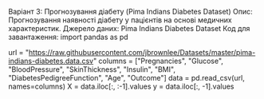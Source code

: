 Варіант 3: Прогнозування діабету (Pima Indians Diabetes Dataset)
Опис: Прогнозування наявності діабету у пацієнтів на основі медичних характеристик.
Джерело даних: Pima Indians Diabetes Dataset
Код для завантаження:
import pandas as pd

url = "https://raw.githubusercontent.com/jbrownlee/Datasets/master/pima-indians-diabetes.data.csv"
columns = ["Pregnancies", "Glucose", "BloodPressure", "SkinThickness", "Insulin", "BMI", "DiabetesPedigreeFunction", "Age", "Outcome"]
data = pd.read_csv(url, names=columns)
X = data.iloc[:, :-1].values
y = data.iloc[:, -1].values
